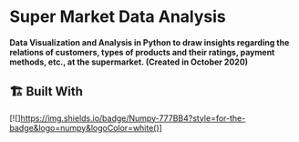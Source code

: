 # Super Market Data Analysis 

####  Data Visualization and Analysis in Python to draw insights regarding the relations of customers, types of products and their ratings, payment methods, etc., at the supermarket. (Created in October 2020)

## 🏗️ Built With
[![]https://img.shields.io/badge/Numpy-777BB4?style=for-the-badge&logo=numpy&logoColor=white()]







